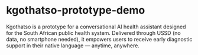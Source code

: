 # kgothatso-prototype-demo
Kgothatso is a prototype for a conversational AI health assistant designed for the South African public health system. Delivered through USSD (no data, no smartphone needed), it empowers users to receive early diagnostic support in their native language — anytime, anywhere.
